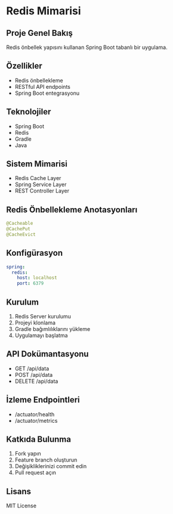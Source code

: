# Redis Mimarisi

## Proje Genel Bakış
Redis önbellek yapısını kullanan Spring Boot tabanlı bir uygulama.

## Özellikler
- Redis önbellekleme
- RESTful API endpoints
- Spring Boot entegrasyonu

## Teknolojiler
- Spring Boot
- Redis
- Gradle
- Java

## Sistem Mimarisi
- Redis Cache Layer
- Spring Service Layer
- REST Controller Layer

## Redis Önbellekleme Anotasyonları
```java
@Cacheable
@CachePut
@CacheEvict
```

## Konfigürasyon
```yaml
spring:
  redis:
    host: localhost
    port: 6379
```

## Kurulum
1. Redis Server kurulumu
2. Projeyi klonlama
3. Gradle bağımlılıklarını yükleme
4. Uygulamayı başlatma

## API Dokümantasyonu
- GET /api/data
- POST /api/data
- DELETE /api/data

## İzleme Endpointleri
- /actuator/health
- /actuator/metrics

## Katkıda Bulunma
1. Fork yapın
2. Feature branch oluşturun
3. Değişikliklerinizi commit edin
4. Pull request açın

## Lisans
MIT License





